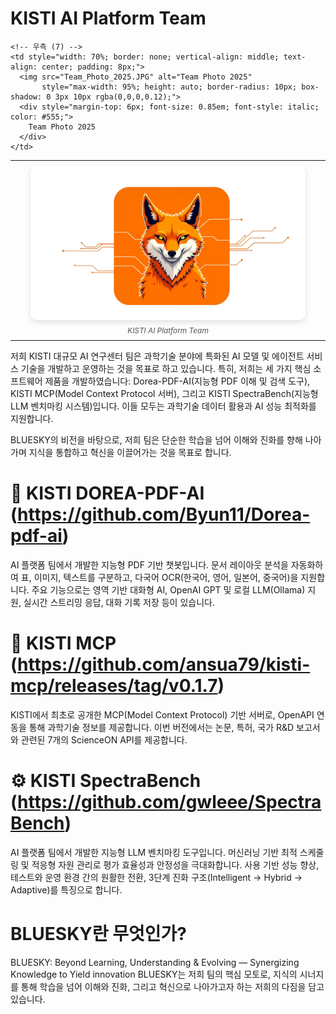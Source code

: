 # KISTI AI Platform Team

<table style="border-collapse: collapse; border: none; width: 100%; table-layout: fixed;">
  <tr style="border: none;">
    <!-- 좌측 (3) -->
    <td style="width: 30%; border: none; vertical-align: middle; text-align: center; padding: 8px;">
      <img src="bluesky-logo-wide.png" alt="KISTI AI Platform Team" 
           style="max-width: 90%; height: auto; border-radius: 10px; box-shadow: 0 3px 10px rgba(0,0,0,0.12);">
      <div style="margin-top: 6px; font-size: 0.85em; font-style: italic; color: #555;">
        KISTI AI Platform Team
      </div>
    </td>

    <!-- 우측 (7) -->
    <td style="width: 70%; border: none; vertical-align: middle; text-align: center; padding: 8px;">
      <img src="Team_Photo_2025.JPG" alt="Team Photo 2025" 
           style="max-width: 95%; height: auto; border-radius: 10px; box-shadow: 0 3px 10px rgba(0,0,0,0.12);">
      <div style="margin-top: 6px; font-size: 0.85em; font-style: italic; color: #555;">
        Team Photo 2025
      </div>
    </td>
  </tr>
</table>

저희 KISTI 대규모 AI 연구센터 팀은 과학기술 분야에 특화된 AI 모델 및 에이전트 서비스 기술을 개발하고 운영하는 것을 목표로 하고 있습니다.
특히, 저희는 세 가지 핵심 소프트웨어 제품을 개발하였습니다: Dorea-PDF-AI(지능형 PDF 이해 및 검색 도구), KISTI MCP(Model Context Protocol 서버), 그리고 KISTI SpectraBench(지능형 LLM 벤치마킹 시스템)입니다.
이들 모두는 과학기술 데이터 활용과 AI 성능 최적화를 지원합니다.

BLUESKY의 비전을 바탕으로, 저희 팀은 단순한 학습을 넘어 이해와 진화를 향해 나아가며 지식을 통합하고 혁신을 이끌어가는 것을 목표로 합니다.

# 📄 KISTI DOREA-PDF-AI (https://github.com/Byun11/Dorea-pdf-ai)
AI 플랫폼 팀에서 개발한 지능형 PDF 기반 챗봇입니다. 문서 레이아웃 분석을 자동화하여 표, 이미지, 텍스트를 구분하고, 다국어 OCR(한국어, 영어, 일본어, 중국어)을 지원합니다.
주요 기능으로는 영역 기반 대화형 AI, OpenAI GPT 및 로컬 LLM(Ollama) 지원, 실시간 스트리밍 응답, 대화 기록 저장 등이 있습니다.

# 📡 KISTI MCP (https://github.com/ansua79/kisti-mcp/releases/tag/v0.1.7)
KISTI에서 최초로 공개한 MCP(Model Context Protocol) 기반 서버로, OpenAPI 연동을 통해 과학기술 정보를 제공합니다.
이번 버전에서는 논문, 특허, 국가 R&D 보고서와 관련된 7개의 ScienceON API를 제공합니다.

# ⚙️ KISTI SpectraBench (https://github.com/gwleee/SpectraBench)
AI 플랫폼 팀에서 개발한 지능형 LLM 벤치마킹 도구입니다. 머신러닝 기반 최적 스케줄링 및 적응형 자원 관리로 평가 효율성과 안정성을 극대화합니다.
사용 기반 성능 향상, 테스트와 운영 환경 간의 원활한 전환, 3단계 진화 구조(Intelligent → Hybrid → Adaptive)를 특징으로 합니다.

# BLUESKY란 무엇인가?
BLUESKY: Beyond Learning, Understanding & Evolving — Synergizing Knowledge to Yield innovation
BLUESKY는 저희 팀의 핵심 모토로, 지식의 시너지를 통해 학습을 넘어 이해와 진화, 그리고 혁신으로 나아가고자 하는 저희의 다짐을 담고 있습니다.
